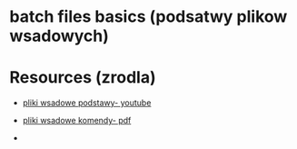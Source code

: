 # batch files basics (podsatwy plikow wsadowych)




# Resources (zrodla)
- [pliki wsadowe podstawy- youtube](https://www.youtube.com/watch?v=kZN4xmEGcnM&list=PLFgIWXDBRJ5AzTgwJMvafOOlbMnEScJmL&index=5)

- [pliki wsadowe komendy- pdf](https://www.ee.pw.edu.pl/~tomzdun/zajecia/soisk_l/2.%20DOS%20-%20Programowanie%20wsadowe.pdf)

- 

